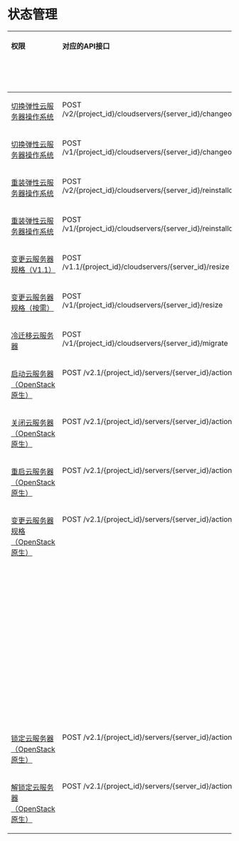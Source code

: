 # 状态管理<a name="ecs_06_0003"></a>

<a name="table12570457816"></a>
<table><thead align="left"><tr id="row2025712451682"><th class="cellrowborder" valign="top" width="10.01%" id="mcps1.1.9.1.1"><p id="p1959712364512"><a name="p1959712364512"></a><a name="p1959712364512"></a>权限</p>
</th>
<th class="cellrowborder" valign="top" width="16.439999999999998%" id="mcps1.1.9.1.2"><p id="p72571745883"><a name="p72571745883"></a><a name="p72571745883"></a>对应的API接口</p>
</th>
<th class="cellrowborder" valign="top" width="17.54%" id="mcps1.1.9.1.3"><p id="p162571745883"><a name="p162571745883"></a><a name="p162571745883"></a>授权项（Action）</p>
</th>
<th class="cellrowborder" valign="top" width="16.009999999999998%" id="mcps1.1.9.1.4"><p id="p22519318453"><a name="p22519318453"></a><a name="p22519318453"></a>依赖的授权项</p>
</th>
<th class="cellrowborder" valign="top" width="10.190000000000001%" id="mcps1.1.9.1.5"><p id="p12900195215510"><a name="p12900195215510"></a><a name="p12900195215510"></a>IAM项目</p>
<p id="p12578131324712"><a name="p12578131324712"></a><a name="p12578131324712"></a>(Project)</p>
</th>
<th class="cellrowborder" valign="top" width="15.329999999999998%" id="mcps1.1.9.1.6"><p id="p1999212348459"><a name="p1999212348459"></a><a name="p1999212348459"></a>企业项目</p>
<p id="p1026502118478"><a name="p1026502118478"></a><a name="p1026502118478"></a>(Enterprise Project)</p>
</th>
<th class="cellrowborder" valign="top" width="6.959999999999999%" id="mcps1.1.9.1.7"><p id="p6248144412016"><a name="p6248144412016"></a><a name="p6248144412016"></a>实例授权</p>
</th>
<th class="cellrowborder" valign="top" width="7.5200000000000005%" id="mcps1.1.9.1.8"><p id="p1647155013203"><a name="p1647155013203"></a><a name="p1647155013203"></a>标签授权</p>
</th>
</tr>
</thead>
<tbody><tr id="row43301239171419"><td class="cellrowborder" valign="top" width="10.01%" headers="mcps1.1.9.1.1 "><p id="p1715602614464"><a name="p1715602614464"></a><a name="p1715602614464"></a><a href="切换弹性云服务器操作系统（安装Cloud-init）.md">切换弹性云服务器操作系统</a></p>
</td>
<td class="cellrowborder" valign="top" width="16.439999999999998%" headers="mcps1.1.9.1.2 "><p id="p1478183141917"><a name="p1478183141917"></a><a name="p1478183141917"></a>POST /v2/{project_id}/cloudservers/{server_id}/changeos</p>
</td>
<td class="cellrowborder" valign="top" width="17.54%" headers="mcps1.1.9.1.3 "><p id="p06381852369"><a name="p06381852369"></a><a name="p06381852369"></a>ecs:cloudServers:changeOS</p>
</td>
<td class="cellrowborder" valign="top" width="16.009999999999998%" headers="mcps1.1.9.1.4 "><p id="p102516317459"><a name="p102516317459"></a><a name="p102516317459"></a>-</p>
</td>
<td class="cellrowborder" valign="top" width="10.190000000000001%" headers="mcps1.1.9.1.5 "><p id="p6972173513280"><a name="p6972173513280"></a><a name="p6972173513280"></a>√</p>
</td>
<td class="cellrowborder" valign="top" width="15.329999999999998%" headers="mcps1.1.9.1.6 "><p id="p1661123005817"><a name="p1661123005817"></a><a name="p1661123005817"></a>√</p>
</td>
<td class="cellrowborder" valign="top" width="6.959999999999999%" headers="mcps1.1.9.1.7 "><p id="p1024854412203"><a name="p1024854412203"></a><a name="p1024854412203"></a>√</p>
</td>
<td class="cellrowborder" valign="top" width="7.5200000000000005%" headers="mcps1.1.9.1.8 "><p id="p19471950152015"><a name="p19471950152015"></a><a name="p19471950152015"></a>√</p>
</td>
</tr>
<tr id="row162511125182018"><td class="cellrowborder" valign="top" width="10.01%" headers="mcps1.1.9.1.1 "><p id="p72511225122010"><a name="p72511225122010"></a><a name="p72511225122010"></a><a href="切换弹性云服务器操作系统（未安装Cloud-init）.md">切换弹性云服务器操作系统</a></p>
</td>
<td class="cellrowborder" valign="top" width="16.439999999999998%" headers="mcps1.1.9.1.2 "><p id="p1685814952016"><a name="p1685814952016"></a><a name="p1685814952016"></a>POST /v1/{project_id}/cloudservers/{server_id}/changeos</p>
</td>
<td class="cellrowborder" valign="top" width="17.54%" headers="mcps1.1.9.1.3 "><p id="p515125912201"><a name="p515125912201"></a><a name="p515125912201"></a>ecs:cloudServers:changeOS</p>
</td>
<td class="cellrowborder" valign="top" width="16.009999999999998%" headers="mcps1.1.9.1.4 "><p id="p1615115962012"><a name="p1615115962012"></a><a name="p1615115962012"></a>-</p>
</td>
<td class="cellrowborder" valign="top" width="10.190000000000001%" headers="mcps1.1.9.1.5 "><p id="p1815115592201"><a name="p1815115592201"></a><a name="p1815115592201"></a>√</p>
</td>
<td class="cellrowborder" valign="top" width="15.329999999999998%" headers="mcps1.1.9.1.6 "><p id="p18151175911206"><a name="p18151175911206"></a><a name="p18151175911206"></a>√</p>
</td>
<td class="cellrowborder" valign="top" width="6.959999999999999%" headers="mcps1.1.9.1.7 "><p id="p81511959192019"><a name="p81511959192019"></a><a name="p81511959192019"></a>√</p>
</td>
<td class="cellrowborder" valign="top" width="7.5200000000000005%" headers="mcps1.1.9.1.8 "><p id="p1115175992018"><a name="p1115175992018"></a><a name="p1115175992018"></a>√</p>
</td>
</tr>
<tr id="row1225714451388"><td class="cellrowborder" valign="top" width="10.01%" headers="mcps1.1.9.1.1 "><p id="p12156326154614"><a name="p12156326154614"></a><a name="p12156326154614"></a><a href="重装弹性云服务器操作系统（安装Cloud-init）.md">重装弹性云服务器操作系统</a></p>
</td>
<td class="cellrowborder" valign="top" width="16.439999999999998%" headers="mcps1.1.9.1.2 "><p id="p54781035190"><a name="p54781035190"></a><a name="p54781035190"></a>POST /v2/{project_id}/cloudservers/{server_id}/reinstallos</p>
</td>
<td class="cellrowborder" valign="top" width="17.54%" headers="mcps1.1.9.1.3 "><p id="p8605951769"><a name="p8605951769"></a><a name="p8605951769"></a>ecs:cloudServers:rebuild</p>
</td>
<td class="cellrowborder" valign="top" width="16.009999999999998%" headers="mcps1.1.9.1.4 "><p id="p325183111458"><a name="p325183111458"></a><a name="p325183111458"></a>-</p>
</td>
<td class="cellrowborder" valign="top" width="10.190000000000001%" headers="mcps1.1.9.1.5 "><p id="p1455873517589"><a name="p1455873517589"></a><a name="p1455873517589"></a>√</p>
</td>
<td class="cellrowborder" valign="top" width="15.329999999999998%" headers="mcps1.1.9.1.6 "><p id="p145586350585"><a name="p145586350585"></a><a name="p145586350585"></a>√</p>
</td>
<td class="cellrowborder" valign="top" width="6.959999999999999%" headers="mcps1.1.9.1.7 "><p id="p132481944112015"><a name="p132481944112015"></a><a name="p132481944112015"></a>√</p>
</td>
<td class="cellrowborder" valign="top" width="7.5200000000000005%" headers="mcps1.1.9.1.8 "><p id="p10471507206"><a name="p10471507206"></a><a name="p10471507206"></a>√</p>
</td>
</tr>
<tr id="row136827852415"><td class="cellrowborder" valign="top" width="10.01%" headers="mcps1.1.9.1.1 "><p id="p1069791412243"><a name="p1069791412243"></a><a name="p1069791412243"></a><a href="重装弹性云服务器操作系统（未安装Cloud-init）.md">重装弹性云服务器操作系统</a></p>
</td>
<td class="cellrowborder" valign="top" width="16.439999999999998%" headers="mcps1.1.9.1.2 "><p id="p569711141244"><a name="p569711141244"></a><a name="p569711141244"></a>POST /v1/{project_id}/cloudservers/{server_id}/reinstallos</p>
</td>
<td class="cellrowborder" valign="top" width="17.54%" headers="mcps1.1.9.1.3 "><p id="p13697171416245"><a name="p13697171416245"></a><a name="p13697171416245"></a>ecs:cloudServers:rebuild</p>
</td>
<td class="cellrowborder" valign="top" width="16.009999999999998%" headers="mcps1.1.9.1.4 "><p id="p1469713143242"><a name="p1469713143242"></a><a name="p1469713143242"></a>-</p>
</td>
<td class="cellrowborder" valign="top" width="10.190000000000001%" headers="mcps1.1.9.1.5 "><p id="p7697141419247"><a name="p7697141419247"></a><a name="p7697141419247"></a>√</p>
</td>
<td class="cellrowborder" valign="top" width="15.329999999999998%" headers="mcps1.1.9.1.6 "><p id="p169791462418"><a name="p169791462418"></a><a name="p169791462418"></a>√</p>
</td>
<td class="cellrowborder" valign="top" width="6.959999999999999%" headers="mcps1.1.9.1.7 "><p id="p8698151442413"><a name="p8698151442413"></a><a name="p8698151442413"></a>√</p>
</td>
<td class="cellrowborder" valign="top" width="7.5200000000000005%" headers="mcps1.1.9.1.8 "><p id="p12698131411249"><a name="p12698131411249"></a><a name="p12698131411249"></a>√</p>
</td>
</tr>
<tr id="row39793162377"><td class="cellrowborder" valign="top" width="10.01%" headers="mcps1.1.9.1.1 "><p id="p3156162624610"><a name="p3156162624610"></a><a name="p3156162624610"></a><a href="变更云服务器规格.md">变更云服务器规格（V1.1）</a></p>
</td>
<td class="cellrowborder" valign="top" width="16.439999999999998%" headers="mcps1.1.9.1.2 "><p id="p79800164370"><a name="p79800164370"></a><a name="p79800164370"></a>POST /v1.1/{project_id}/cloudservers/{server_id}/resize</p>
</td>
<td class="cellrowborder" valign="top" width="17.54%" headers="mcps1.1.9.1.3 "><p id="p10731124916617"><a name="p10731124916617"></a><a name="p10731124916617"></a>ecs:cloudServers:resize</p>
</td>
<td class="cellrowborder" valign="top" width="16.009999999999998%" headers="mcps1.1.9.1.4 "><p id="p525113110458"><a name="p525113110458"></a><a name="p525113110458"></a>-</p>
</td>
<td class="cellrowborder" valign="top" width="10.190000000000001%" headers="mcps1.1.9.1.5 "><p id="p118621837115815"><a name="p118621837115815"></a><a name="p118621837115815"></a>√</p>
</td>
<td class="cellrowborder" valign="top" width="15.329999999999998%" headers="mcps1.1.9.1.6 "><p id="p18862173714588"><a name="p18862173714588"></a><a name="p18862173714588"></a>√</p>
</td>
<td class="cellrowborder" valign="top" width="6.959999999999999%" headers="mcps1.1.9.1.7 "><p id="p11248164419203"><a name="p11248164419203"></a><a name="p11248164419203"></a>√</p>
</td>
<td class="cellrowborder" valign="top" width="7.5200000000000005%" headers="mcps1.1.9.1.8 "><p id="p1147850122020"><a name="p1147850122020"></a><a name="p1147850122020"></a>√</p>
</td>
</tr>
<tr id="row113711517144014"><td class="cellrowborder" valign="top" width="10.01%" headers="mcps1.1.9.1.1 "><p id="p71569268463"><a name="p71569268463"></a><a name="p71569268463"></a><a href="变更云服务器规格（按需）.md">变更云服务器规格（按需）</a></p>
</td>
<td class="cellrowborder" valign="top" width="16.439999999999998%" headers="mcps1.1.9.1.2 "><p id="p204781139197"><a name="p204781139197"></a><a name="p204781139197"></a>POST /v1/{project_id}/cloudservers/{server_id}/resize</p>
</td>
<td class="cellrowborder" valign="top" width="17.54%" headers="mcps1.1.9.1.3 "><p id="p148961148062"><a name="p148961148062"></a><a name="p148961148062"></a>ecs:cloudServers:resize</p>
</td>
<td class="cellrowborder" valign="top" width="16.009999999999998%" headers="mcps1.1.9.1.4 "><p id="p20253311457"><a name="p20253311457"></a><a name="p20253311457"></a>-</p>
</td>
<td class="cellrowborder" valign="top" width="10.190000000000001%" headers="mcps1.1.9.1.5 "><p id="p623219398588"><a name="p623219398588"></a><a name="p623219398588"></a>√</p>
</td>
<td class="cellrowborder" valign="top" width="15.329999999999998%" headers="mcps1.1.9.1.6 "><p id="p3232183915813"><a name="p3232183915813"></a><a name="p3232183915813"></a>√</p>
</td>
<td class="cellrowborder" valign="top" width="6.959999999999999%" headers="mcps1.1.9.1.7 "><p id="p13248134413206"><a name="p13248134413206"></a><a name="p13248134413206"></a>√</p>
</td>
<td class="cellrowborder" valign="top" width="7.5200000000000005%" headers="mcps1.1.9.1.8 "><p id="p747125082014"><a name="p747125082014"></a><a name="p747125082014"></a>√</p>
</td>
</tr>
<tr id="row12332174073420"><td class="cellrowborder" valign="top" width="10.01%" headers="mcps1.1.9.1.1 "><p id="p51561326194611"><a name="p51561326194611"></a><a name="p51561326194611"></a><a href="冷迁移云服务器.md">冷迁移云服务器</a></p>
</td>
<td class="cellrowborder" valign="top" width="16.439999999999998%" headers="mcps1.1.9.1.2 "><p id="p1497201991811"><a name="p1497201991811"></a><a name="p1497201991811"></a>POST /v1/{project_id}/cloudservers/{server_id}/migrate</p>
</td>
<td class="cellrowborder" valign="top" width="17.54%" headers="mcps1.1.9.1.3 "><p id="p118331747167"><a name="p118331747167"></a><a name="p118331747167"></a>ecs:cloudServers:migrate</p>
</td>
<td class="cellrowborder" valign="top" width="16.009999999999998%" headers="mcps1.1.9.1.4 "><p id="p1925183114519"><a name="p1925183114519"></a><a name="p1925183114519"></a>-</p>
</td>
<td class="cellrowborder" valign="top" width="10.190000000000001%" headers="mcps1.1.9.1.5 "><p id="p17773154119589"><a name="p17773154119589"></a><a name="p17773154119589"></a>√</p>
</td>
<td class="cellrowborder" valign="top" width="15.329999999999998%" headers="mcps1.1.9.1.6 "><p id="p1677314105816"><a name="p1677314105816"></a><a name="p1677314105816"></a>√</p>
</td>
<td class="cellrowborder" valign="top" width="6.959999999999999%" headers="mcps1.1.9.1.7 "><p id="p12248644152018"><a name="p12248644152018"></a><a name="p12248644152018"></a>√</p>
</td>
<td class="cellrowborder" valign="top" width="7.5200000000000005%" headers="mcps1.1.9.1.8 "><p id="p1647750112010"><a name="p1647750112010"></a><a name="p1647750112010"></a>√</p>
</td>
</tr>
<tr id="row16649318205319"><td class="cellrowborder" valign="top" width="10.01%" headers="mcps1.1.9.1.1 "><p id="p0649101855316"><a name="p0649101855316"></a><a name="p0649101855316"></a><a href="启动云服务器.md">启动云服务器（OpenStack原生）</a></p>
</td>
<td class="cellrowborder" valign="top" width="16.439999999999998%" headers="mcps1.1.9.1.2 "><p id="p192314105519"><a name="p192314105519"></a><a name="p192314105519"></a>POST /v2.1/{project_id}/servers/{server_id}/action</p>
</td>
<td class="cellrowborder" valign="top" width="17.54%" headers="mcps1.1.9.1.3 "><p id="p9649418115317"><a name="p9649418115317"></a><a name="p9649418115317"></a>ecs:servers:start</p>
</td>
<td class="cellrowborder" valign="top" width="16.009999999999998%" headers="mcps1.1.9.1.4 "><p id="p186490184536"><a name="p186490184536"></a><a name="p186490184536"></a>ecs:servers:list</p>
</td>
<td class="cellrowborder" valign="top" width="10.190000000000001%" headers="mcps1.1.9.1.5 "><p id="p1649418155319"><a name="p1649418155319"></a><a name="p1649418155319"></a>√</p>
</td>
<td class="cellrowborder" valign="top" width="15.329999999999998%" headers="mcps1.1.9.1.6 "><p id="p0649121812535"><a name="p0649121812535"></a><a name="p0649121812535"></a>×</p>
</td>
<td class="cellrowborder" valign="top" width="6.959999999999999%" headers="mcps1.1.9.1.7 "><p id="p166501818125312"><a name="p166501818125312"></a><a name="p166501818125312"></a>×</p>
</td>
<td class="cellrowborder" valign="top" width="7.5200000000000005%" headers="mcps1.1.9.1.8 "><p id="p265061875310"><a name="p265061875310"></a><a name="p265061875310"></a>×</p>
</td>
</tr>
<tr id="row52571745582"><td class="cellrowborder" valign="top" width="10.01%" headers="mcps1.1.9.1.1 "><p id="p81565268467"><a name="p81565268467"></a><a name="p81565268467"></a><a href="关闭云服务器.md">关闭云服务器（OpenStack原生）</a></p>
</td>
<td class="cellrowborder" valign="top" width="16.439999999999998%" headers="mcps1.1.9.1.2 "><p id="p032112243919"><a name="p032112243919"></a><a name="p032112243919"></a>POST /v2.1/{project_id}/servers/{server_id}/action</p>
</td>
<td class="cellrowborder" valign="top" width="17.54%" headers="mcps1.1.9.1.3 "><p id="p181016445618"><a name="p181016445618"></a><a name="p181016445618"></a>ecs:servers:stop</p>
</td>
<td class="cellrowborder" valign="top" width="16.009999999999998%" headers="mcps1.1.9.1.4 "><p id="p82516310456"><a name="p82516310456"></a><a name="p82516310456"></a>ecs:servers:list</p>
</td>
<td class="cellrowborder" valign="top" width="10.190000000000001%" headers="mcps1.1.9.1.5 "><p id="p10535183195917"><a name="p10535183195917"></a><a name="p10535183195917"></a>√</p>
</td>
<td class="cellrowborder" valign="top" width="15.329999999999998%" headers="mcps1.1.9.1.6 "><p id="p499283424513"><a name="p499283424513"></a><a name="p499283424513"></a>×</p>
</td>
<td class="cellrowborder" valign="top" width="6.959999999999999%" headers="mcps1.1.9.1.7 "><p id="p1124815445207"><a name="p1124815445207"></a><a name="p1124815445207"></a>×</p>
</td>
<td class="cellrowborder" valign="top" width="7.5200000000000005%" headers="mcps1.1.9.1.8 "><p id="p347135082018"><a name="p347135082018"></a><a name="p347135082018"></a>×</p>
</td>
</tr>
<tr id="row172571445985"><td class="cellrowborder" valign="top" width="10.01%" headers="mcps1.1.9.1.1 "><p id="p1815642654615"><a name="p1815642654615"></a><a name="p1815642654615"></a><a href="重启云服务器.md">重启云服务器（OpenStack原生）</a></p>
</td>
<td class="cellrowborder" valign="top" width="16.439999999999998%" headers="mcps1.1.9.1.2 "><p id="p19321824193"><a name="p19321824193"></a><a name="p19321824193"></a>POST /v2.1/{project_id}/servers/{server_id}/action</p>
</td>
<td class="cellrowborder" valign="top" width="17.54%" headers="mcps1.1.9.1.3 "><p id="p1614411381460"><a name="p1614411381460"></a><a name="p1614411381460"></a>ecs:servers:reboot</p>
</td>
<td class="cellrowborder" valign="top" width="16.009999999999998%" headers="mcps1.1.9.1.4 "><p id="p3853103619618"><a name="p3853103619618"></a><a name="p3853103619618"></a>ecs:servers:list</p>
</td>
<td class="cellrowborder" valign="top" width="10.190000000000001%" headers="mcps1.1.9.1.5 "><p id="p079901011597"><a name="p079901011597"></a><a name="p079901011597"></a>√</p>
</td>
<td class="cellrowborder" valign="top" width="15.329999999999998%" headers="mcps1.1.9.1.6 "><p id="p6799610145918"><a name="p6799610145918"></a><a name="p6799610145918"></a>×</p>
</td>
<td class="cellrowborder" valign="top" width="6.959999999999999%" headers="mcps1.1.9.1.7 "><p id="p5248144432012"><a name="p5248144432012"></a><a name="p5248144432012"></a>×</p>
</td>
<td class="cellrowborder" valign="top" width="7.5200000000000005%" headers="mcps1.1.9.1.8 "><p id="p1547145042011"><a name="p1547145042011"></a><a name="p1547145042011"></a>×</p>
</td>
</tr>
<tr id="row1525717451489"><td class="cellrowborder" valign="top" width="10.01%" headers="mcps1.1.9.1.1 "><p id="p9156326134617"><a name="p9156326134617"></a><a name="p9156326134617"></a><a href="变更云服务器规格-7.md">变更云服务器规格（OpenStack原生）</a></p>
</td>
<td class="cellrowborder" valign="top" width="16.439999999999998%" headers="mcps1.1.9.1.2 "><p id="p032110243914"><a name="p032110243914"></a><a name="p032110243914"></a>POST /v2.1/{project_id}/servers/{server_id}/action</p>
</td>
<td class="cellrowborder" valign="top" width="17.54%" headers="mcps1.1.9.1.3 "><p id="p1368916142613"><a name="p1368916142613"></a><a name="p1368916142613"></a>ecs:servers:resize</p>
</td>
<td class="cellrowborder" valign="top" width="16.009999999999998%" headers="mcps1.1.9.1.4 "><p id="p0991141512613"><a name="p0991141512613"></a><a name="p0991141512613"></a>ecs:servers:list</p>
<p id="p16835686488"><a name="p16835686488"></a><a name="p16835686488"></a>ecs:flavors:get</p>
<p id="p14455540133"><a name="p14455540133"></a><a name="p14455540133"></a>ims:images:get</p>
<p id="p1965615165619"><a name="p1965615165619"></a><a name="p1965615165619"></a>evs:volumes:list</p>
<p id="p11367151720612"><a name="p11367151720612"></a><a name="p11367151720612"></a>evs:volumes:create</p>
<p id="p1122131816617"><a name="p1122131816617"></a><a name="p1122131816617"></a>evs:volumes:get</p>
<p id="p1910417195616"><a name="p1910417195616"></a><a name="p1910417195616"></a>evs:volumes:attach</p>
<p id="p1118132010614"><a name="p1118132010614"></a><a name="p1118132010614"></a>evs:volumes:detach</p>
<p id="p92786211867"><a name="p92786211867"></a><a name="p92786211867"></a>evs:volumes:manage</p>
<p id="p417182214619"><a name="p417182214619"></a><a name="p417182214619"></a>vpc:ports:get</p>
<p id="p14715182215619"><a name="p14715182215619"></a><a name="p14715182215619"></a>vpc:ports:update</p>
<p id="p5478623462"><a name="p5478623462"></a><a name="p5478623462"></a>vpc:ports:create</p>
<p id="p05736241867"><a name="p05736241867"></a><a name="p05736241867"></a>vpc:ports:delete</p>
</td>
<td class="cellrowborder" valign="top" width="10.190000000000001%" headers="mcps1.1.9.1.5 "><p id="p1911241315919"><a name="p1911241315919"></a><a name="p1911241315919"></a>√</p>
</td>
<td class="cellrowborder" valign="top" width="15.329999999999998%" headers="mcps1.1.9.1.6 "><p id="p811211365912"><a name="p811211365912"></a><a name="p811211365912"></a>×</p>
</td>
<td class="cellrowborder" valign="top" width="6.959999999999999%" headers="mcps1.1.9.1.7 "><p id="p17248194462012"><a name="p17248194462012"></a><a name="p17248194462012"></a>×</p>
</td>
<td class="cellrowborder" valign="top" width="7.5200000000000005%" headers="mcps1.1.9.1.8 "><p id="p14471502207"><a name="p14471502207"></a><a name="p14471502207"></a>×</p>
</td>
</tr>
<tr id="row19808934597"><td class="cellrowborder" valign="top" width="10.01%" headers="mcps1.1.9.1.1 "><p id="p71561426134614"><a name="p71561426134614"></a><a name="p71561426134614"></a><a href="锁定云服务器.md">锁定云服务器（OpenStack原生）</a></p>
</td>
<td class="cellrowborder" valign="top" width="16.439999999999998%" headers="mcps1.1.9.1.2 "><p id="p16597019203015"><a name="p16597019203015"></a><a name="p16597019203015"></a>POST /v2.1/{project_id}/servers/{server_id}/action</p>
</td>
<td class="cellrowborder" valign="top" width="17.54%" headers="mcps1.1.9.1.3 "><p id="p410012550517"><a name="p410012550517"></a><a name="p410012550517"></a>ecs:servers:lock</p>
</td>
<td class="cellrowborder" valign="top" width="16.009999999999998%" headers="mcps1.1.9.1.4 "><p id="p1265514534517"><a name="p1265514534517"></a><a name="p1265514534517"></a>ecs:servers:list</p>
</td>
<td class="cellrowborder" valign="top" width="10.190000000000001%" headers="mcps1.1.9.1.5 "><p id="p652641714597"><a name="p652641714597"></a><a name="p652641714597"></a>√</p>
</td>
<td class="cellrowborder" valign="top" width="15.329999999999998%" headers="mcps1.1.9.1.6 "><p id="p85261917155920"><a name="p85261917155920"></a><a name="p85261917155920"></a>×</p>
</td>
<td class="cellrowborder" valign="top" width="6.959999999999999%" headers="mcps1.1.9.1.7 "><p id="p924817447206"><a name="p924817447206"></a><a name="p924817447206"></a>×</p>
</td>
<td class="cellrowborder" valign="top" width="7.5200000000000005%" headers="mcps1.1.9.1.8 "><p id="p1447350112016"><a name="p1447350112016"></a><a name="p1447350112016"></a>×</p>
</td>
</tr>
<tr id="row1180814349912"><td class="cellrowborder" valign="top" width="10.01%" headers="mcps1.1.9.1.1 "><p id="p14157112618463"><a name="p14157112618463"></a><a name="p14157112618463"></a><a href="解锁云服务器.md">解锁定云服务器（OpenStack原生）</a></p>
</td>
<td class="cellrowborder" valign="top" width="16.439999999999998%" headers="mcps1.1.9.1.2 "><p id="p3361132313017"><a name="p3361132313017"></a><a name="p3361132313017"></a>POST /v2.1/{project_id}/servers/{server_id}/action</p>
</td>
<td class="cellrowborder" valign="top" width="17.54%" headers="mcps1.1.9.1.3 "><p id="p24991246257"><a name="p24991246257"></a><a name="p24991246257"></a>ecs:servers:unlock</p>
</td>
<td class="cellrowborder" valign="top" width="16.009999999999998%" headers="mcps1.1.9.1.4 "><p id="p6258314450"><a name="p6258314450"></a><a name="p6258314450"></a>ecs:servers:list</p>
</td>
<td class="cellrowborder" valign="top" width="10.190000000000001%" headers="mcps1.1.9.1.5 "><p id="p57081518165916"><a name="p57081518165916"></a><a name="p57081518165916"></a>√</p>
</td>
<td class="cellrowborder" valign="top" width="15.329999999999998%" headers="mcps1.1.9.1.6 "><p id="p9708718185916"><a name="p9708718185916"></a><a name="p9708718185916"></a>×</p>
</td>
<td class="cellrowborder" valign="top" width="6.959999999999999%" headers="mcps1.1.9.1.7 "><p id="p1924874492011"><a name="p1924874492011"></a><a name="p1924874492011"></a>×</p>
</td>
<td class="cellrowborder" valign="top" width="7.5200000000000005%" headers="mcps1.1.9.1.8 "><p id="p10471750122014"><a name="p10471750122014"></a><a name="p10471750122014"></a>×</p>
</td>
</tr>
</tbody>
</table>

